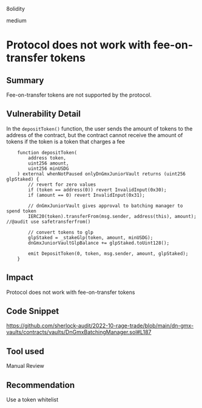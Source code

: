 8olidity

medium

# Protocol does not work with fee-on-transfer tokens

## Summary
Fee-on-transfer tokens are not supported by the protocol. 
## Vulnerability Detail

In the `depositToken()` function, the user sends the amount of tokens to the address of the contract, but the contract cannot receive the amount of tokens if the token is a token that charges a fee

```solidity
    function depositToken(
        address token,
        uint256 amount,
        uint256 minUSDG
    ) external whenNotPaused onlyDnGmxJuniorVault returns (uint256 glpStaked) {
        // revert for zero values
        if (token == address(0)) revert InvalidInput(0x30);
        if (amount == 0) revert InvalidInput(0x31);

        // dnGmxJuniorVault gives approval to batching manager to spend token
        IERC20(token).transferFrom(msg.sender, address(this), amount); //@audit use safetransferfrom()

        // convert tokens to glp
        glpStaked = _stakeGlp(token, amount, minUSDG);
        dnGmxJuniorVaultGlpBalance += glpStaked.toUint128();

        emit DepositToken(0, token, msg.sender, amount, glpStaked);
    }
```



## Impact
Protocol does not work with fee-on-transfer tokens
## Code Snippet
https://github.com/sherlock-audit/2022-10-rage-trade/blob/main/dn-gmx-vaults/contracts/vaults/DnGmxBatchingManager.sol#L187
## Tool used

Manual Review

## Recommendation
Use a token whitelist